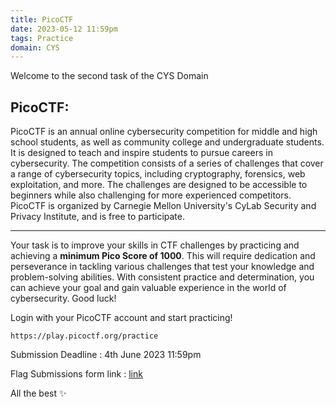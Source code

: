 ```yaml
---
title: PicoCTF
date: 2023-05-12 11:59pm
tags: Practice
domain: CYS
---
```


Welcome to the second task of the CYS Domain
## PicoCTF:

PicoCTF is an annual online cybersecurity competition for middle and high school students, as well as community college and undergraduate students. It is designed to teach and inspire students to pursue careers in cybersecurity. The competition consists of a series of challenges that cover a range of cybersecurity topics, including cryptography, forensics, web exploitation, and more. The challenges are designed to be accessible to beginners while also challenging for more experienced competitors. PicoCTF is organized by Carnegie Mellon University's CyLab Security and Privacy Institute, and is free to participate.

<hr >

Your task is to improve your skills in CTF challenges by practicing and achieving a **minimum Pico Score of 1000**. This will require dedication and perseverance in tackling various challenges that test your knowledge and problem-solving abilities. With consistent practice and determination, you can achieve your goal and gain valuable experience in the world of cybersecurity. Good luck!

Login with your PicoCTF account and start practicing!

```
https://play.picoctf.org/practice
```
Submission Deadline : 4th June 2023 11:59pm

Flag Submissions form link : [link](https://forms.gle/q46kZ64hxFrzWJnA6)

All the best ✨
